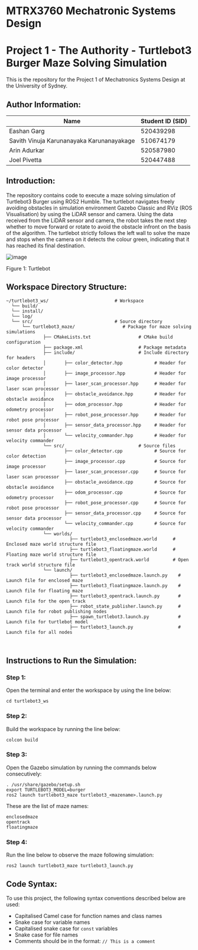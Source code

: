 # MTRX3760 Mechatronic Systems Design
# Project 1 - The Authority - Turtlebot3 Burger Maze Solving Simulation
This is the repository for the Project 1 of Mechatronics Systems Design at the University of Sydney.
## Author Information:
|Name|Student ID (SID)
|------------|------------------------
|Eashan Garg|520439298
|Savith Vinuja Karunanayaka Karunanayakage|510674179
|Arin Adurkar|520587980
|Joel Pivetta|520447488

## Introduction:
The repository contains code to execute a maze solving simulation of Turtlebot3 Burger using ROS2 Humble. The turtlebot navigates freely avoiding obstacles in simulation environment Gazebo Classic and RViz (ROS Visualisation) by using the LiDAR sensor and camera. Using the data received from the LiDAR sensor and camera, the robot takes the next step whether to move forward or rotate to avoid the obstacle infront on the basis of the algorithm. The turtlebot strictly follows the left wall to solve the maze and stops when the camera on it detects the colour green, indicating that it has reached its final destination.

![image](https://github.com/user-attachments/assets/eb2a39e0-d595-4d0d-8b1a-1fa2b161540b)

Figure 1: Turtlebot

## Workspace Directory Structure:
```
~/turtlebot3_ws/                         # Workspace
  └── build/
  └── install/
  └── log/
  └── src/                               # Source directory
      └── turtlebot3_maze/                  # Package for maze solving simulations
              ├── CMakeLists.txt                  # CMake build configuration
              ├── package.xml                     # Package metadata
              ├── include/                        # Include directory for headers 
              │       ├── color_detector.hpp            # Header for color detector
              │       ├── image_processor.hpp           # Header for image processor
              │       ├── laser_scan_processor.hpp      # Header for laser scan processor
              │       ├── obstacle_avoidance.hpp        # Header for obstacle avoidance
              │       ├── odom_processor.hpp            # Header for odometry processor
              │       ├── robot_pose_processor.hpp      # Header for robot pose processor
              │       ├── sensor_data_processor.hpp     # Header for sensor data processor
              │       └── velocity_commander.hpp        # Header for velocity commander
              └── src/                            # Source files
                      ├── color_detector.cpp            # Source for color detection
                      ├── image_processor.cpp           # Source for image processor
                      ├── laser_scan_processor.cpp      # Source for laser scan processor
                      ├── obstacle_avoidance.cpp        # Source for obstacle avoidance
                      ├── odom_processor.cpp            # Source for odometry processor
                      ├── robot_pose_processor.cpp      # Source for robot pose processor
                      ├── sensor_data_processor.cpp     # Source for sensor data processor
                      └── velocity_commander.cpp        # Source for velocity commander
              └── worlds/
                        ├── turtlebot3_enclosedmaze.world      # Enclosed maze world structure file
                        ├── turtlebot3_floatingmaze.world      # Floating maze world structure file
                        ├── turtlebot3_opentrack.world         # Open track world structure file
              └── launch/
                        ├── turtlebot3_enclosedmaze.launch.py    # Launch file for enclosed maze
                        ├── turtlebot3_floatingmaze.launch.py    # Launch file for floating maze
                        ├── turtlebot3_opentrack.launch.py       # Launch file for the open track
                        ├── robot_state_publisher.launch.py      # Launch file for robot publishing nodes 
                        ├── spawn_turtlebot3.launch.py           # Launch file for turtlebot model
                        ├── turtlebot3_launch.py                 # Launch file for all nodes
              
                        
```
## Instructions to Run the Simulation:
### Step 1:
Open the terminal and enter the workspace by using the line below: 
```
cd turtlebot3_ws
```

### Step 2:
Build the workspace by running the line below:
```
colcon build  
```

### Step 3:
Open the Gazebo simulation by running the commands below consecutively:
```
. /usr/share/gazebo/setup.sh
export TURTLEBOT3_MODEL=burger
ros2 launch turtlebot3_maze turtlebot3_<mazename>.launch.py
```

These are the list of maze names:
```
enclosedmaze
opentrack
floatingmaze
```

### Step 4:
Run the line below to observe the maze following simulation:
```
ros2 launch turtlebot3_maze turtlebot3_launch.py
```

## Code Syntax:
To use this project, the following syntax conventions described below are used:

- Capitalised Camel case for function names and class names
- Snake case for variable names
- Capitalised snake case for ```const``` variables
- Snake case for file names
- Comments should be in the format: ```// This is a comment```
